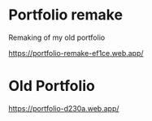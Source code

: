 # Portfolio remake

Remaking of my old portfolio

https://portfolio-remake-ef1ce.web.app/



# Old Portfolio

https://portfolio-d230a.web.app/

